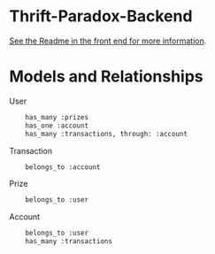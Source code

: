 # Thrift-Paradox-Backend
<a href='https://github.com/vakas-786/Thrift-Paradox' >See the Readme in the front end for more information</a>. 

# Models and Relationships 
User
```sh
    has_many :prizes 
    has_one :account
    has_many :transactions, through: :account
```

Transaction 
```sh
    belongs_to :account 
```

Prize

```sh
    belongs_to :user
```

Account 

```sh
    belongs_to :user
    has_many :transactions 
```



